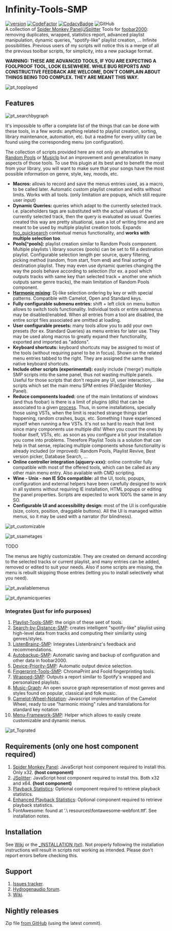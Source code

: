 

# Infinity-Tools-SMP
[![version][version_badge]][changelog]
[![CodeFactor][codefactor_badge]](https://www.codefactor.io/repository/github/regorxxx/Playlist-Tools-SMP/overview/main)
[![CodacyBadge][codacy_badge]](https://www.codacy.com/gh/regorxxx/Playlist-Tools-SMP/dashboard?utm_source=github.com&amp;utm_medium=referral&amp;utm_content=regorxxx/Playlist-Tools-SMP&amp;utm_campaign=Badge_Grade)
![GitHub](https://img.shields.io/github/license/regorxxx/Playlist-Tools-SMP)  
A collection of [Spider Monkey Panel](https://theqwertiest.github.io/foo_spider_monkey_panel)/[JSplitter](https://foobar2000.ru/forum/viewtopic.php?t=6378) Tools for [foobar2000](https://www.foobar2000.org): removing duplicates, wrapped, statistics report, advanced playlist manipulation, dynamic queries,  "spotify-like" playlist creation, ... Infinite possibilities. Previous users of my scripts will notice this is a merge of all the previous toolbar scripts, for simplicity, into a new package format.

**WARNING: THESE ARE ADVANCED TOOLS, IF YOU ARE EXPECTING A FOOLPROOF TOOL, LOOK ELSEWHERE. WHILE BUG REPORTS AND CONSTRUCTIVE FEEDBACK ARE WELCOME, DON'T COMPLAIN ABOUT THINGS BEING TOO COMPLEX. THEY ARE MEANT THIS WAY.**

![pt_topplayed](https://user-images.githubusercontent.com/83307074/176501054-f5ed2b61-2916-42ea-8c8f-fc8be0517f6f.gif)

## Features

![pt_searchbygraph](https://user-images.githubusercontent.com/83307074/176501077-4b046c50-1db8-4149-bb93-dfa2949a5d88.gif)

It's impossible to offer a complete list of the things that can be done with these tools, in a few words: anything related to playlist creation, sorting, library maintenance, automation, etc. but a readme for every utility can be found using the corresponding menu (on configuration). 

The collection of scripts provided here are not only an alternative to [Random Pools](https://www.foobar2000.org/components/view/foo_random_pools) or [MusicIp](https://www.spicefly.com/section.php?section=musicip) but an improvement and generalization in many aspects of those tools. To use this plugin at its best and to benefit the most from your library, you will want to make sure that your songs have the most possible information on genre, style, key, moods, etc.

* **Macros:** allows to record and save the menus entries used, as a macro, to be called later. Automatic custom playlist creation and edits without limits. Works with all tools. (only limitation are popups, which still require user input)
* **Dynamic Queries:** queries which adapt to the currently selected track. i.e. placeholders tags are substituted with the actual values of the currently selected track, then the query is evaluated as usual. Queries created this way are pretty situational, save a lot of writing time and are meant to be used by multiple playlist creation tools. Expands [foo_quicksearch](https://wiki.hydrogenaud.io/index.php?title=Foobar2000:Components/Quicksearch_UI_Element_%28foo_quicksearch%29#Context_menu) contextual menus functionality, and **works with multiple selection too**.
* **Pools[^pools]:** playlist creation similar to Random Pools component. Multiple playlists \ library sources (pools) can be set to fill a destination playlist. Configurable selection length per source, query filtering, picking method (random, from start, from end) and final sorting of destination playlist. They may even use dynamic queries changing the way the pools behave according to selection (for ex. a pool which outputs tracks with same key than selected track + another one which outputs same genre tracks), the main limitation of Random Pools component.
* **[Harmonic mixing](https://en.wikipedia.org/wiki/Harmonic_mixing)**: Dj-like selection ordering by key or with special patterns. Compatible with Camelot, Open and Standard keys.
* **Fully configurable submenu entries:** shift + left click on menu button allows to switch tools functionality. Individual tools or entire submenus may be disabled/enabled. When all entries from a tool are disabled, the entire script files associated are omitted at loading.
* **User configurable presets:** many tools allow you to add your own presets (for ex. Standard Queries) as menu entries for later use. They may be used along macros to greatly expand their functionality, exported and imported as "addons".
* **Keyboard shortcuts:** keyboard shortcuts may be assigned to most of the tools (without requiring panel to be in focus). Shown on the related menu entries tabbed to the right. They are assigned the same than native keyboard shortcuts.
* **Include other scripts (experimental):** easily include ('merge') multiple SMP scripts into the same panel, thus not wasting multiple panels. Useful for those scripts that don't require any UI, user interaction,... like scripts which set the main menu SPM entries (File\\Spider Monkey Panel).
* **Reduce components loaded:** one of the main limitations of windows (and thus foobar) is there is a limit of plugins (dlls) that can be associated to a given [process](https://hydrogenaud.io/index.php/topic,110142.0.html). Thus, in some installations, specially those using VSTs, when the limit is reached strange things start happening, random crashes, bugs, etc. Something I have experienced myself when running a few VSTs. It's not so hard to reach that limit since many components use multiple dlls! When you count the ones by foobar itself, VSTs, etc. as soon as you configure a bit your installation you come into problems. Therefore Playlist Tools is a solution that can help in that sense, replacing multiple components whose functionality is already included (or improved): Random Pools, Playlist Revive, Best version picker, Database Search, ...
* **Online controller integration (ajquery-xxx):** online controller fully compatible with most of the offered tools, which can be called as any other main menu entry. Also available with CMD scripting.
* **Wine - Unix - non IE SOs compatible:** all the UI, tools, popups, configuration and external helpers have been carefully designed to work in all systems without requiring IE installation, HTML popups or editing the panel properties. Scripts are expected to work 100% the same in any SO.
* **Configurable UI and accessibility design:** most of the UI is configurable (size, colors, position, draggable buttons). All the UI is managed within menus, so it may be used with a narrator (for blindness).

![pt_customizable](https://user-images.githubusercontent.com/83307074/176502289-d99f7222-3a51-4803-ad42-d2804b5f186a.gif)

![pt_ssametages](https://user-images.githubusercontent.com/83307074/176501130-905a07e5-dc28-4bfa-8570-e6723c245901.gif)

TODO

The menus are highly customizable. They are created on demand according to the selected tracks or current playlist, and many entries can be added, removed or edited to suit your needs. Also if some scripts are missing, the menu is rebuilt skipping those entries (letting you to install selectively what you need).

![pt_availablemenus](https://user-images.githubusercontent.com/83307074/176501175-2eb1af4d-92a2-4f54-96e4-36c60c4c0cb8.gif)

![pt_dynamicqueries](https://user-images.githubusercontent.com/83307074/176501151-c1c50a35-81c7-40bc-bc48-95efd9636245.gif)

### Integrates (just for info purposes)
 1. [Playlist-Tools-SMP](https://github.com/regorxxx/Playlist-Tools-SMP): the origin of these seet of tools.
 2. [Search-by-Distance-SMP](https://github.com/regorxxx/Search-by-Distance-SMP): creates intelligent "spotify-like" playlist using high-level data from tracks and computing their similarity using genres/styles.
 3. [ListenBrainz-SMP](https://github.com/regorxxx/ListenBrainz-SMP): Integrates Listenbrainz's feedback and recommendations.
 4. [Autobackup-SMP](https://github.com/regorxxx/Autobackup-SMP): Automatic saving and backup of configuration and other data in foobar2000.
 5. [Device-Priority-SMP](https://github.com/regorxxx/Device-Priority-SMP): Automatic output device selection.
 6. [Fingerprint-Tools-SMP](https://github.com/regorxxx/Fingerprint-Tools-SMP): ChromaPrint and FooId fingerprinting tools.
 7. [Wrapped-SMP](https://github.com/regorxxx/Wrapped-SMP): Outputs a report similar to Spotify's wrapped and personalized playlists.
 8. [Music-Graph](https://github.com/regorxxx/Music-Graph): An open source graph representation of most genres and styles found on popular, classical and folk music.
 9. [Camelot-Wheel-Notation](https://github.com/regorxxx/Camelot-Wheel-Notation): Javascript implementation of the Camelot Wheel, ready to use "harmonic mixing" rules and translations for standard key notation
 10. [Menu-Framework-SMP](https://github.com/regorxxx/Menu-Framework-SMP): Helper which allows to easily create customizable and dynamic menus.

![pt_Toprated](https://user-images.githubusercontent.com/83307074/176501329-aa16d757-9b91-4e92-a4ff-23334589185e.gif)

## Requirements (only one host component required)
 1. [Spider Monkey Panel](https://theqwertiest.github.io/foo_spider_monkey_panel): JavaScript host component required to install this. Only x32. **(host component)**
 2. [JSplitter](https://foobar2000.ru/forum/viewtopic.php?t=6378): JavaScript host component required to install this. Both x32 and x64. **(host component)**
 3. [Playback Statistics](https://www.foobar2000.org/components/view/foo_playcount): Optional component required to retrieve playback statistics.
 4. [Enhanced Playback Statistics](https://www.foobar2000.org/components/view/foo_enhanced_playcount): Optional component required to retrieve playback statistics.
 5. FontAwesome: found at ’.\ resources\fontawesome-webfont.ttf’. See installation notes.

## Installation
See [Wiki](../../wiki/Installation) or the [_INSTALLATION (txt)](../main/_INSTALLATION.txt).
Not properly following the installation instructions will result in scripts not working as intended. Please don't report errors before checking this.

## Support
 1. [Issues tracker](../../issues).
 2. [Hydrogenaudio forum](https://hydrogenaud.io/index.php/topic,120978.0.html).
 3. [Wiki](../../wiki).

## Nightly releases
Zip file [from GitHub](../../archive/refs/heads/main.zip) (using the latest commit).

[changelog]: CHANGELOG.md
[version_badge]: https://img.shields.io/github/release/regorxxx/Playlist-Tools-SMP.svg
[codacy_badge]: https://api.codacy.com/project/badge/Grade/e04be28637dd40d99fae7bd92f740677
[codefactor_badge]: https://www.codefactor.io/repository/github/regorxxx/Playlist-Tools-SMP/badge/main

